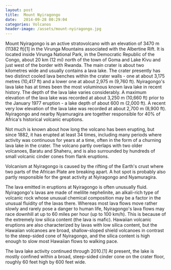 ```yaml
---
layout: post
title:  Mount Nyiragongo
date:   2014-09-28 00:29:04
categories: Volcanos
header-image: /assets/mount-nyiragongo.jpg
---
```


Mount Nyiragongo is an active stratovolcano with an elevation of 3470 m (11382 ft)[1] in the Virunga Mountains associated with the Albertine Rift. It is located inside Virunga National Park, in the Democratic Republic of the Congo, about 20 km (12 mi) north of the town of Goma and Lake Kivu and just west of the border with Rwanda. The main crater is about two kilometres wide and usually contains a lava lake. The crater presently has two distinct cooled lava benches within the crater walls - one at about 3,175 metres (10,417 ft) and a lower one at about 2,975 m (9,760 ft). Nyiragongo's lava lake has at times been the most voluminous known lava lake in recent history. The depth of the lava lake varies considerably. A maximum elevation of the lava lake was recorded at about 3,250 m (10,660 ft) prior to the January 1977 eruption - a lake depth of about 600 m (2,000 ft). A recent very low elevation of the lava lake was recorded at about 2,700 m (8,900 ft). Nyiragongo and nearby Nyamuragira are together responsible for 40% of Africa's historical volcanic eruptions.

Not much is known about how long the volcano has been erupting, but since 1882, it has erupted at least 34 times, including many periods where activity was continuous for years at a time, often in the form of a churning lava lake in the crater. The volcano partly overlaps with two older volcanoes, Baratu and Shaheru, and is also surrounded by hundreds of small volcanic cinder cones from flank eruptions.

Volcanism at Nyiragongo is caused by the rifting of the Earth's crust where two parts of the African Plate are breaking apart. A hot spot is probably also partly responsible for the great activity at Nyiragongo and Nyamuragira.

The lava emitted in eruptions at Nyiragongo is often unusually fluid. Nyiragongo's lavas are made of melilite nephelinite, an alkali-rich type of volcanic rock whose unusual chemical composition may be a factor in the unusual fluidity of the lavas there. Whereas most lava flows move rather slowly and rarely pose a danger to human life, Nyiragongo's lava flows may race downhill at up to 60 miles per hour (up to 100 km/h). This is because of the extremely low silica content (the lava is mafic). Hawaiian volcanic eruptions are also characterized by lavas with low silica content, but the Hawaiian volcanoes are broad, shallow-sloped shield volcanoes in contrast to the steep-sided cone of Nyiragongo, and the silica content is high enough to slow most Hawaiian flows to walking pace.

The lava lake activity continued through 2010.[1] At present, the lake is mostly confined within a broad, steep-sided cinder cone on the crater floor, roughly 60 feet high by 600 feet wide.